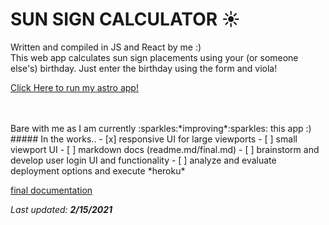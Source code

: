# SUN SIGN CALCULATOR :sunny: <br>
Written and compiled in JS and React by me :) <br>
This web app calculates sun sign placements using your (or someone else's) birthday.
Just enter the birthday using the form and viola!<br>

[Click Here to run my astro app!](heroku_link_here)<br>

<br>
<br>
Bare with me as I am currently :sparkles:*improving*:sparkles: this app :)
##### In the works..
- [x] responsive UI for large viewports
  - [ ] small viewport UI
- [ ] markdown docs (readme.md/final.md)
- [ ] brainstorm and develop user login UI and functionality 
- [ ] analyze and evaluate deployment options and execute *heroku*

[final documentation](docs/final.md)

*Last updated:* ***2/15/2021***
